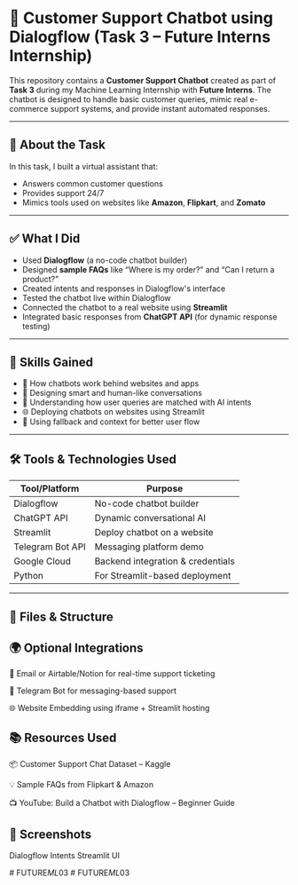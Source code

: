 # 🤖 Customer Support Chatbot using Dialogflow (Task 3 – Future Interns Internship)

This repository contains a **Customer Support Chatbot** created as part of **Task 3** during my Machine Learning Internship with **Future Interns**. The chatbot is designed to handle basic customer queries, mimic real e-commerce support systems, and provide instant automated responses.

---

## 📌 About the Task

In this task, I built a virtual assistant that:
- Answers common customer questions
- Provides support 24/7
- Mimics tools used on websites like **Amazon**, **Flipkart**, and **Zomato**

---

## ✅ What I Did

- Used **Dialogflow** (a no-code chatbot builder)
- Designed **sample FAQs** like “Where is my order?” and “Can I return a product?”
- Created intents and responses in Dialogflow's interface
- Tested the chatbot live within Dialogflow
- Connected the chatbot to a real website using **Streamlit**
- Integrated basic responses from **ChatGPT API** (for dynamic response testing)

---

## 🧠 Skills Gained

- 🤖 How chatbots work behind websites and apps  
- 💬 Designing smart and human-like conversations  
- 🧠 Understanding how user queries are matched with AI intents  
- 🌐 Deploying chatbots on websites using Streamlit  
- 🔄 Using fallback and context for better user flow  

---

## 🛠️ Tools & Technologies Used

| Tool/Platform    | Purpose                               |
|------------------|----------------------------------------|
| Dialogflow       | No-code chatbot builder               |
| ChatGPT API      | Dynamic conversational AI  |
| Streamlit        | Deploy chatbot on a website |
| Telegram Bot API | Messaging platform demo     |
| Google Cloud     | Backend integration & credentials     |
| Python           | For Streamlit-based deployment        |

---

## 📁 Files & Structure

## 🌍 Optional Integrations
📩 Email or Airtable/Notion for real-time support ticketing

💬 Telegram Bot for messaging-based support

🌐 Website Embedding using iframe + Streamlit hosting

## 📚 Resources Used
📦 Customer Support Chat Dataset – Kaggle

💡 Sample FAQs from Flipkart & Amazon

📺 YouTube: Build a Chatbot with Dialogflow – Beginner Guide

## 📸 Screenshots
Dialogflow Intents	Streamlit UI 

#   F U T U R E _ M L _ 0 3  
 #   F U T U R E _ M L _ 0 3  
 